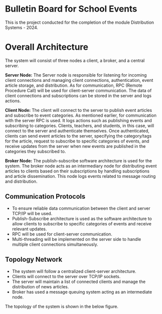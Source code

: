 # Bulletin Board for School Events

This is the project conducted for the completion of the module Distribution Systems - 2024.

# Overall Architecture

The system will consist of three nodes a client, a broker, and a central server. 

**Server Node:** The Server node is responsible for listening for incoming client connections and managing client connections, authentication, event article storage, and distribution. As for communication, RPC (Remote Procedure Call) will be used for client-server communication. The data of client connections and subscriptions can be stored in the server and logs actions. 

**Client Node:** The client will connect to the server to publish event articles and subscribe to event categories. As mentioned earlier, for communication with the server RPC is used. It logs actions such as publishing events and subscribing to categories. Clients, teachers, and students, in this case, will connect to the server and authenticate themselves. Once authenticated, clients can send event articles to the server, specifying the category/tags for the article, request to subscribe to specific categories of events, and receive updates from the server when new events are published in the categories they subscribed to. 

**Broker Node:** The publish-subscribe software architecture is used for the system. The broker node acts as an intermediary node for distributing event articles to clients based on their subscriptions by handling subscriptions and article dissemination. This node logs events related to message routing and distribution.

## Communication Protocols

* To ensure reliable data communication between the client and server TCP/IP will be used.
* Publish-Subscribe architecture is used as the software architecture to allow clients to subscribe to specific categories of events and receive relevant updates. 
* RPC will be used for client-server communication.
* Multi-threading will be implemented on the server side to handle multiple client connections simultaneously.

## Topology Network

* The system will follow a centralized client-server architecture.
* Clients will connect to the server over TCP/IP sockets.
* The server will maintain a list of connected clients and manage the distribution of news articles.
* Broker has used a message queuing system acting as an intermediate node.

The topology of the system is shown in the below figure. 
